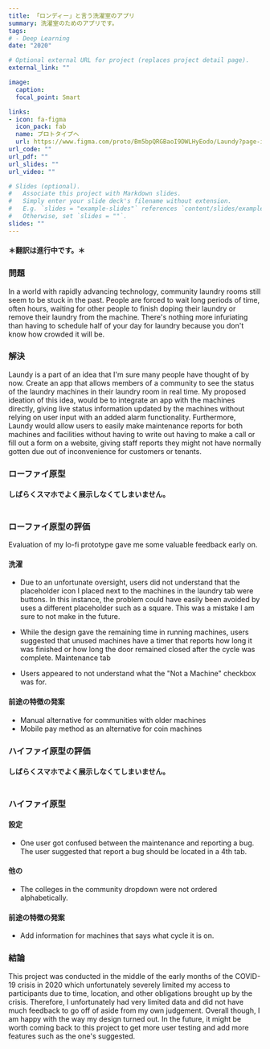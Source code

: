 ```yaml
---
title: 「ロンディー」と言う洗濯室のアプリ
summary: 洗濯室のためのアプリです。
tags:
# - Deep Learning
date: "2020"

# Optional external URL for project (replaces project detail page).
external_link: ""

image:
  caption: 
  focal_point: Smart

links:
- icon: fa-figma
  icon_pack: fab
  name: プロトタイプへ
  url: https://www.figma.com/proto/Bm5bpQRGBaoI9DWLHyEodo/Laundy?page-id=1%3A211&node-id=62%3A230&viewport=581%2C569%2C0.28126800060272217&scaling=scale-down
url_code: ""
url_pdf: ""
url_slides: ""
url_video: ""

# Slides (optional).
#   Associate this project with Markdown slides.
#   Simply enter your slide deck's filename without extension.
#   E.g. `slides = "example-slides"` references `content/slides/example-slides.md`.
#   Otherwise, set `slides = ""`.
slides: ""
---
```


<h4>＊翻訳は進行中です。＊<h4>

<h3>問題</h3>

In a world with rapidly advancing technology, community laundry rooms still seem to be stuck in the past. People are forced to wait long periods of time, often hours, waiting for other people to finish doping their laundry or remove their laundry from the machine. There's nothing more infuriating than having to schedule half of your day for laundry because you don't know how crowded it will be.

<h3>解決</h3>

Laundy is a part of an idea that I'm sure many people have thought of by now. Create an app that allows members of a community to see the status of the laundry machines in their laundry room in real time. My proposed ideation of this idea, would be to integrate an app with the machines directly, giving live status information updated by the machines without relying on user input with an added alarm functionality. Furthermore, Laundy would allow users to easily make maintenance reports for both machines and facilities without having to write out having to make a call or fill out a form on a website, giving staff reports they might not have normally gotten due out of inconvenience for customers or tenants.

<h3>ローファイ原型</h3>

<h4>しばらくスマホでよく展示しなくてしまいません。</h4>

<div style="position: relative; height: 0; margin: 10px 0; overflow: hidden;">
  <iframe style="border: 1px solid rgba(0, 0, 0, 0.1); position: absolute; top: 0; left: 0; width: 100%; height: 100%;" src="https://www.figma.com/embed?embed_host=share&url=https%3A%2F%2Fwww.figma.com%2Fproto%2FBm5bpQRGBaoI9DWLHyEodo%2FLaundy%3Fpage-id%3D0%253A1%26node-id%3D10%253A15%26viewport%3D814%252C167%252C0.4426470696926117%26scaling%3Dscale-down" allowfullscreen></iframe>
</div>

<h3>ローファイ原型の評価</h3>

Evaluation of my lo-fi prototype gave me some valuable feedback early on.

<h4>洗濯</h4>

- Due to an unfortunate oversight, users did not understand that the placeholder icon I placed next to the machines in the laundry tab were buttons. In this instance, the problem could have easily been avoided by uses a different placeholder such as a square. This was a mistake I am sure to not make in the future.

- While the design gave the remaining time in running machines, users suggested that unused machines have a timer that reports how long it was finished or how long the door remained closed after the cycle was complete. Maintenance tab

- Users appeared to not understand what the "Not a Machine" checkbox was for.

<h4>前途の特徴の発案</h4>

- Manual alternative for communities with older machines
- Mobile pay method as an alternative for coin machines

<h3>ハイファイ原型の評価</h3>

<h4>しばらくスマホでよく展示しなくてしまいません。</h4>

<div style="position: relative; height: 0; margin: 10px 0; overflow: hidden;">
  <iframe style="border: 1px solid rgba(0, 0, 0, 0.1); position: absolute; top: 0; left: 0; width: 100%; height: 100%;" src="https://www.figma.com/embed?embed_host=share&url=https%3A%2F%2Fwww.figma.com%2Fproto%2FBm5bpQRGBaoI9DWLHyEodo%2FLaundy%3Fpage-id%3D1%253A211%26node-id%3D62%253A182%26viewport%3D534%252C306%252C0.2261541336774826%26scaling%3Dscale-down" allowfullscreen></iframe>
</div>

<h3>ハイファイ原型</h3>

<h4>設定</h4>

- One user got confused between the maintenance and reporting a bug. The user suggested that report a bug should be located in a 4th tab.

<h4>他の</h4>

- The colleges in the community dropdown were not ordered alphabetically.

<h4>前途の特徴の発案</h4>

- Add information for machines that says what cycle it is on.

<h3>結論</h3>

This project was conducted in the middle of the early months of the COVID-19 crisis in 2020 which unfortunately severely limited my access to participants due to time, location, and other obligations brought up by the crisis. Therefore, I unfortunately had very limited data and did not have much feedback to go off of aside from my own judgement. Overall though, I am happy with the way my design turned out. In the future, it might be worth coming back to this project to get more user testing and add more features such as the one's suggested.